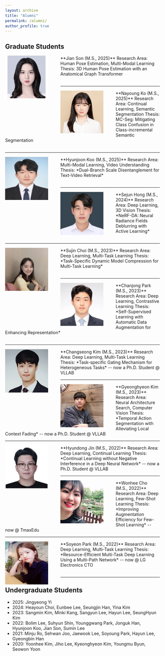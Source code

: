 ```yaml
---
layout: archive
title: "Alumni"
permalink: /alumni/
author_profile: true
---
```


## Graduate Students


<img src='/images/Jian Son.PNG' width="140" align="left" style="margin-right:40px">
**Jian Son (M.S., 2025)**  
Research Area: Human Pose Estimation, Multi-Modal Learning           
Thesis: 3D Human Pose Estimation with an Anatomical Graph Transformer <br><br>

-----
<img src='/images/Nayoung Ko2.jpg' width="140" align="left" style="margin-right:40px">
**Nayoung Ko (M.S., 2025)**  
Research Area: Continual Learning, Semantic Segmentation           
Thesis: MC-Seg: Mitigating Class Confusion in Class-incremental Semantic Segmentation <br><br>

-----
<img src='/images/Hyunjoon Koo.jpg' width="140" align="left" style="margin-right:40px">
**Hyunjoon Koo (M.S., 2025)**  
Research Area: Multi-Modal Learning, Video Understanding           
Thesis: *Dual-Branch Scale Disentanglement for Text-Video Retrieval* <br><br>

-----
<img src='/images/Sejun Hong.jpg' width="140" align="left" style="margin-right:40px">
**Sejun Hong (M.S., 2024)**    
Research Area: Deep Learning, 3D Vision           
Thesis: *NeRF-DA: Neural Radiance Fields Deblurring with Active Learning* <br><br>

-----
<img src='/images/Sujin Choi.jpg' width="140" align="left" style="margin-right:40px">
**Sujin Choi (M.S., 2023)**      
Research Area: Deep Learning, Multi-Task Learning           
Thesis: *Task-Specific Dynamic Model Compression for Multi-Task Learning* <br><br>    

-----
<img src='/images/Chanjong Park2.jpg' width="140" align="left" style="margin-right:40px">
**Chanjong Park (M.S., 2023)**      
Research Area: Deep Learning, Contrastive Learning           
Thesis: *Self-Supervised Learning with Automatic Data Augmentation for Enhancing Representation* <br><br>
 

-----
<img src='/images/Changseong Kim.jpg' width="140" align="left" style="margin-right:40px">
**Changseong Kim (M.S., 2023)**      
Research Area: Deep Learning, Multi-Task Learning           
Thesis: *Task-specific Gating Mechanism for Heterogeneous Tasks*         
-- now a Ph.D. Student @ VLLAB

-----
<img src='/images/Gyeonghyeon Kim.png' width="140" align="left" style="margin-right:40px">
**Gyeonghyeon Kim (M.S., 2023)**     
Research Area: Neural Architecture Search, Computer Vision             
Thesis: *Temporal Action Segmentation with Alleviating Local Context Fading*       
-- now a Ph.D. Student @ VLLAB

-----
<img src='/images/Hyundong Jin3.png' width="140" align="left" style="margin-right:40px">
**Hyundong Jin (M.S., 2022)**     
Research Area: Deep Learning, Continual Learning             
Thesis: *Continual Learning without Negative Interference in a Deep Neural Network*       
-- now a Ph.D. Student @ VLLAB

-----
<img src='/images/wonhee300.jpg' width="140" align="left" style="margin-right:40px">
**Wonhee Cho (M.S., 2022)**      
Research Area: Deep Learning, Few-Shot Learning       
Thesis: *Improving Augmentation Efficiency for Few-Shot Learning*       
-- now @ TmaxEdu

----
<img src='/images/Soyeon Park.jpg' width="140" align="left" style="margin-right:40px"> 
**Soyeon Park (M.S., 2022)**      
Research Area: Deep Learning, Multi-Task Learning       
Thesis: *Resource-Efficient Multi-Task Deep Learning Using a Multi-Path Network*       
-- now @ LG Electronics CTO       <br><br>


-----
## Undergraduate Students

* 2025: Jingyeong Yi
* 2024: Heayoun Choi, Eunbee Lee, Seungjin Han, Yina Kim
* 2023: Sangmin Kim, Minki Kang, Sangyun Lee, Hayun Lee, SeungHyun Kim
* 2022: Bolim Lee, Suhyun Shin, Younggwang Park, Jonguk Han, Hyunjoon Koo, Jian Son, Sumin Lee
* 2021: Minju Ro, Sehwan Joo, Jaewook Lee, Soyoung Park, Hayun Lee, Gyeongbin Han
* 2020: Yoonhee Kim, Jiho Lee, Kyeonghyeon Kim, Youngmu Byun, Seowon Yoon

